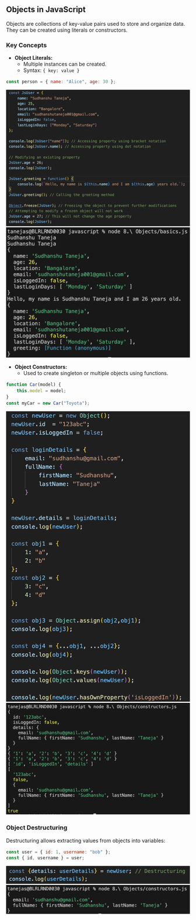## Objects in JavaScript

Objects are collections of key-value pairs used to store and organize data. They can be created using literals or constructors.

### Key Concepts

- **Object Literals:**
	- Multiple instances can be created.
	- Syntax: `{ key: value }`

```js
const person = { name: "Alice", age: 30 };
```

![Object Literal Example](images/code.png)
![Object Output](images/output.png)

- **Object Constructors:**
	- Used to create singleton or multiple objects using functions.

```js
function Car(model) {
	this.model = model;
}
const myCar = new Car("Toyota");
```

![Constructor Example](images/constructor_code.png)
![Constructor Output](images/constructor_output.png)

### Object Destructuring

Destructuring allows extracting values from objects into variables:

```js
const user = { id: 1, username: "bob" };
const { id, username } = user;
```

![Destructuring Example](images/destructuring.png)
![Destructure Output](images/destructure_output.png)